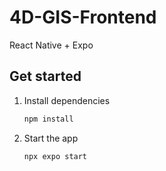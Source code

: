 # 4D-GIS-Frontend

React Native + Expo

## Get started

1. Install dependencies

   ```bash
   npm install
   ```

2. Start the app

   ```bash
   npx expo start
   ```
